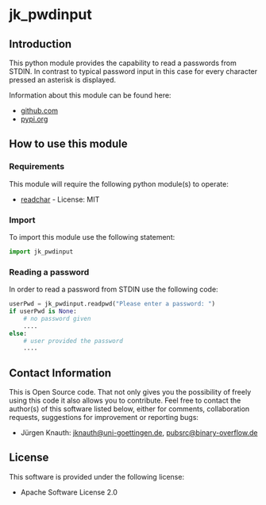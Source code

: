 jk_pwdinput
===========

Introduction
------------

This python module provides the capability to read a passwords from STDIN. In contrast to typical password input
in this case for every character pressed an asterisk is displayed.

Information about this module can be found here:

* [github.com](https://github.com/jkpubsrc/python-module-jk-pwdinput)
* [pypi.org](https://pypi.org/project/jk_pwdinput/)

How to use this module
----------------------

### Requirements

This module will require the following python module(s) to operate:

* [readchar](https://pypi.python.org/pypi/readchar) - License: MIT

### Import

To import this module use the following statement:

```python
import jk_pwdinput
```

### Reading a password

In order to read a password from STDIN use the following code:

```python
userPwd = jk_pwdinput.readpwd("Please enter a password: ")
if userPwd is None:
	# no password given
	....
else:
	# user provided the password
	....
```

Contact Information
-------------------

This is Open Source code. That not only gives you the possibility of freely using this code it also
allows you to contribute. Feel free to contact the author(s) of this software listed below, either
for comments, collaboration requests, suggestions for improvement or reporting bugs:

* Jürgen Knauth: jknauth@uni-goettingen.de, pubsrc@binary-overflow.de

License
-------

This software is provided under the following license:

* Apache Software License 2.0



